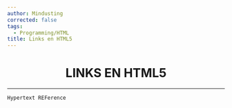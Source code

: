 ```yaml
---
author: Mindusting
corrected: false
tags:
  - Programming/HTML
title: Links en HTML5
---
```


<h1 align="center">LINKS EN HTML5</h1>

---

`Hypertext REFerence`
